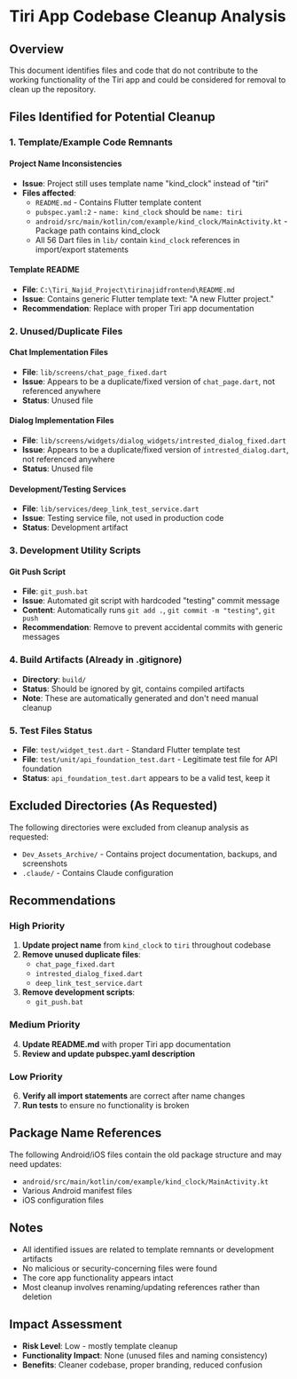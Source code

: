 # Tiri App Codebase Cleanup Analysis

## Overview
This document identifies files and code that do not contribute to the working functionality of the Tiri app and could be considered for removal to clean up the repository.

## Files Identified for Potential Cleanup

### 1. Template/Example Code Remnants

#### Project Name Inconsistencies
- **Issue**: Project still uses template name "kind_clock" instead of "tiri"
- **Files affected**:
  - `README.md` - Contains Flutter template content
  - `pubspec.yaml:2` - `name: kind_clock` should be `name: tiri`
  - `android/src/main/kotlin/com/example/kind_clock/MainActivity.kt` - Package path contains kind_clock
  - All 56 Dart files in `lib/` contain `kind_clock` references in import/export statements

#### Template README
- **File**: `C:\Tiri_Najid_Project\tirinajidfrontend\README.md`
- **Issue**: Contains generic Flutter template text: "A new Flutter project."
- **Recommendation**: Replace with proper Tiri app documentation

### 2. Unused/Duplicate Files

#### Chat Implementation Files
- **File**: `lib/screens/chat_page_fixed.dart`
- **Issue**: Appears to be a duplicate/fixed version of `chat_page.dart`, not referenced anywhere
- **Status**: Unused file

#### Dialog Implementation Files  
- **File**: `lib/screens/widgets/dialog_widgets/intrested_dialog_fixed.dart`
- **Issue**: Appears to be a duplicate/fixed version of `intrested_dialog.dart`, not referenced anywhere
- **Status**: Unused file

#### Development/Testing Services
- **File**: `lib/services/deep_link_test_service.dart`
- **Issue**: Testing service file, not used in production code
- **Status**: Development artifact

### 3. Development Utility Scripts

#### Git Push Script
- **File**: `git_push.bat`
- **Issue**: Automated git script with hardcoded "testing" commit message
- **Content**: Automatically runs `git add .`, `git commit -m "testing"`, `git push`
- **Recommendation**: Remove to prevent accidental commits with generic messages

### 4. Build Artifacts (Already in .gitignore)
- **Directory**: `build/`
- **Status**: Should be ignored by git, contains compiled artifacts
- **Note**: These are automatically generated and don't need manual cleanup

### 5. Test Files Status
- **File**: `test/widget_test.dart` - Standard Flutter template test
- **File**: `test/unit/api_foundation_test.dart` - Legitimate test file for API foundation
- **Status**: `api_foundation_test.dart` appears to be a valid test, keep it

## Excluded Directories (As Requested)
The following directories were excluded from cleanup analysis as requested:
- `Dev_Assets_Archive/` - Contains project documentation, backups, and screenshots
- `.claude/` - Contains Claude configuration

## Recommendations

### High Priority
1. **Update project name** from `kind_clock` to `tiri` throughout codebase
2. **Remove unused duplicate files**:
   - `chat_page_fixed.dart`
   - `intrested_dialog_fixed.dart` 
   - `deep_link_test_service.dart`
3. **Remove development scripts**:
   - `git_push.bat`

### Medium Priority
4. **Update README.md** with proper Tiri app documentation
5. **Review and update pubspec.yaml description**

### Low Priority
6. **Verify all import statements** are correct after name changes
7. **Run tests** to ensure no functionality is broken

## Package Name References
The following Android/iOS files contain the old package structure and may need updates:
- `android/src/main/kotlin/com/example/kind_clock/MainActivity.kt`
- Various Android manifest files
- iOS configuration files

## Notes
- All identified issues are related to template remnants or development artifacts
- No malicious or security-concerning files were found
- The core app functionality appears intact
- Most cleanup involves renaming/updating references rather than deletion

## Impact Assessment
- **Risk Level**: Low - mostly template cleanup
- **Functionality Impact**: None (unused files and naming consistency)
- **Benefits**: Cleaner codebase, proper branding, reduced confusion